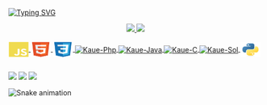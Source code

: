 [![Typing SVG](https://readme-typing-svg.demolab.com?font=Fira+Code&size=28&duration=2500&pause=1000&color=31D6D7&vCenter=true&width=600&lines=Prazer%2C+me+chamo+Kaue+Pilger!;Desenvolvedor+back-end+em+formação)](https://git.io/typing-svg)
<div align="center">
  <a href="https://github.com/Pilgerr">
  <img height="175em" src="https://github-readme-stats.vercel.app/api?username=Pilgerr&show_icons=true&theme=gotham&include_all_commits=true&count_private=true"/>
  <img height="175em" src="https://github-readme-stats.vercel.app/api/top-langs/?username=Pilgerr&layout=compact&langs_count=7&theme=gotham"/>
</div>
<div style="display: inline_block"><br>
  <img align="center" alt="Kaue-Js" height="30" width="40" src="https://raw.githubusercontent.com/devicons/devicon/master/icons/javascript/javascript-plain.svg">
  <img align="center" alt="Kaue-HTML" height="30" width="40" src="https://raw.githubusercontent.com/devicons/devicon/master/icons/html5/html5-original.svg">
  <img align="center" alt="Kaue-CSS" height="30" width="40" src="https://raw.githubusercontent.com/devicons/devicon/master/icons/css3/css3-original.svg">
  <img align="center" alt="Kaue-Php" height="30" width="40" src="https://cdn.jsdelivr.net/gh/devicons/devicon/icons/php/php-original.svg"/>
  <img align="center" alt="Kaue-Java" height="30" width="40" src="https://cdn.jsdelivr.net/gh/devicons/devicon/icons/java/java-original.svg"/>
  <img align="center" alt="Kaue-C" height="30" width="40" src="https://cdn.jsdelivr.net/gh/devicons/devicon/icons/c/c-original.svg"/>
  <img align="center" alt="Kaue-Sol" height="30" width="40" src="https://cdn.jsdelivr.net/gh/devicons/devicon/icons/solidity/solidity-original.svg"/>
  <img align="center" alt="Kaue-Python" height="30" width="40" src="https://raw.githubusercontent.com/devicons/devicon/master/icons/python/python-original.svg">
</div>
  
  ##
 
<div> 
  <a href="https://instagram.com/kaue_pilger" target="_blank"><img src="https://img.shields.io/badge/-Instagram-%23E4405F?style=for-the-badge&logo=instagram&logoColor=white" target="_blank"></a>
  <a href = "mailto:kauesouzapilger@gmail.com"><img src="https://img.shields.io/badge/-Gmail-%23333?style=for-the-badge&logo=gmail&logoColor=white" target="_blank"></a>
  <a href="https://www.linkedin.com/in/kaue-pilger-090816238/" target="_blank"><img src="https://img.shields.io/badge/-LinkedIn-%230077B5?style=for-the-badge&logo=linkedin&logoColor=white" target="_blank"></a> 
 
  ![Snake animation](https://github.com/Pilgerr/Pilgerr/blob/output/github-contribution-grid-snake.svg)
 
</div>
